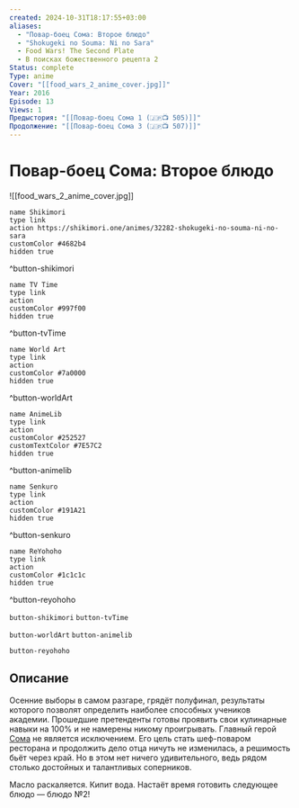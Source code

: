 ```yaml
---
created: 2024-10-31T18:17:55+03:00
aliases:
  - "Повар-боец Сома: Второе блюдо"
  - "Shokugeki no Souma: Ni no Sara"
  - Food Wars! The Second Plate
  - В поисках божественного рецепта 2
Status: complete
Type: anime
Cover: "[[food_wars_2_anime_cover.jpg]]"
Year: 2016
Episode: 13
Views: 1
Предыстория: "[[Повар-боец Сома 1 (🇯🇵📺 505)]]"
Продолжение: "[[Повар-боец Сома 3 (🇯🇵📺 507)]]"
---
```


# Повар-боец Сома: Второе блюдо

![[food_wars_2_anime_cover.jpg]]

```button
name Shikimori
type link
action https://shikimori.one/animes/32282-shokugeki-no-souma-ni-no-sara
customColor #4682b4
hidden true
```
^button-shikimori

```button
name TV Time
type link
action 
customColor #997f00
hidden true
```
^button-tvTime

```button
name World Art
type link
action 
customColor #7a0000
hidden true
```
^button-worldArt

```button
name AnimeLib
type link
action 
customColor #252527
customTextColor #7E57C2
hidden true
```
^button-animelib

```button
name Senkuro
type link
action 
customColor #191A21
hidden true
```
^button-senkuro

```button
name ReYohoho
type link
action 
customColor #1c1c1c
hidden true
```
^button-reyohoho



`button-shikimori` `button-tvTime`

`button-worldArt` `button-animelib`

`button-reyohoho`

## Описание

Осенние выборы в самом разгаре, грядёт полуфинал, результаты которого позволят определить наиболее способных учеников академии. Прошедшие претенденты готовы проявить свои кулинарные навыки на 100% и не намерены никому проигрывать. Главный герой [Сома](https://shikimori.one/characters/75216-souma-yukihira) не является исключением. Его цель стать шеф-поваром ресторана и продолжить дело отца ничуть не изменилась, а решимость бьёт через край. Но в этом нет ничего удивительного, ведь рядом столько достойных и талантливых соперников.

Масло раскаляется. Кипит вода. Настаёт время готовить следующее блюдо — блюдо №2!
